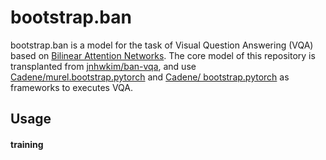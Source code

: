 # bootstrap.ban

bootstrap.ban is a model for the task of Visual Question Answering (VQA) based on [Bilinear Attention Networks](https://arxiv.org/abs/1805.07932). 
The core model of this repository is transplanted from [jnhwkim/ban-vqa](https://github.com/jnhwkim/ban-vqa), 
and use [Cadene/murel.bootstrap.pytorch](https://github.com/Cadene/murel.bootstrap.pytorch) and [Cadene/
bootstrap.pytorch](https://github.com/Cadene/bootstrap.pytorch) as frameworks to executes VQA.

## Usage
#### training 

